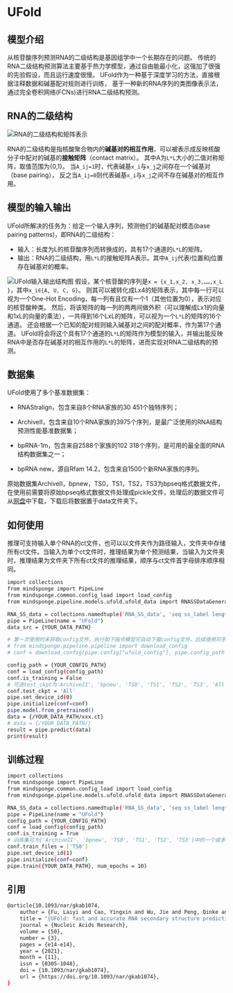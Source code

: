 # UFold

## 模型介绍

从核苷酸序列预测RNA的二级结构是基因组学中一个长期存在的问题。
传统的RNA二级结构预测算法主要基于热力学模型，通过自由能最小化，这强加了很强的先验假设，而且运行速度很慢。
UFold作为一种基于深度学习的方法，直接根据注释数据和碱基配对规则进行训练，
基于一种新的RNA序列的类图像表示法，通过完全卷积网络(FCNs)进行RNA二级结构预测。


## RNA的二级结构
![RNA的二级结构和矩阵表示](https://foruda.gitee.com/images/1690286617878764738/a7844666_13136640.png "RNA的二级结构和矩阵表示")


RNA的二级结构是指核酸聚合物内的**碱基对的相互作用**，可以被表示成反映核酸分子中配对的碱基的**接触矩阵**（contact matrix）。
其中A为`L*L`大小的二值对称矩阵，取值范围为{0,1}。
当`A_ij=1`时，代表碱基`x_i`与`x_j`之间存在一个碱基对（base pairing），
反之当`A_ij=0`则代表碱基`x_i`与`x_j`之间不存在碱基对的相互作用。

## 模型的输入输出

UFold所解决的任务为：给定一个输入序列，预测他们的碱基配对模态(base pairing patterns)，即RNA的二级结构：
- 输入：长度为L的核苷酸序列而转换成的，具有17个通道的`L*L`的矩阵。
- 输出：RNA的二级结构，用`L*L`的接触矩阵A表示。其中`A_ij`代表i位置和j位置存在碱基对的概率。



![UFold输入输出结构图](https://foruda.gitee.com/images/1690200483011251997/6d1e0790_13136640.png "UFold输入输出结构图")
假设，某个核苷酸的序列是`x = {x_1,x_2, x_3,……,x_L }`，其中`x_i∈{A, U, C, G}`。
则其可以被转化成Lx4的矩阵表示，其中每一行可以视为一个One-Hot Encoding，每一列有且仅有一个1（其他位置为0），表示对应的核苷酸种类。
然后，将该矩阵的每一列的两两间做外积（可以理解成Lx1的向量和1xL的向量的乘法），一共得到16个LxL的矩阵，可以视为一个`L*L`的矩阵的16个通道。
还会根据一个已知的配对规则输入碱基对之间的配对概率，作为第17个通道。
UFold将会将这个具有17个通道的`L*L`的矩阵作为模型的输入，并输出能反映RNA中是否存在碱基对的相互作用的`L*L`的矩阵，进而实现对RNA二级结构的预测。

## 数据集

UFold使用了多个基准数据集：

- RNAStralign，包含来自8个RNA家族的30 451个独特序列；

- ArchiveII，包含来自10个RNA家族的3975个序列，是最广泛使用的RNA结构预测性能基准数据集；

- bpRNA-1m，包含来自2588个家族的102 318个序列，是可用的最全面的RNA结构数据集之一；

- bpRNA new，源自Rfam 14.2，包含来自1500个新RNA家族的序列。

原始数据集ArchiveII，bpnew，TS0，TS1，TS2，TS3为bpseq格式数据文件，在使用前需要将原始bpseq格式数据文件处理成pickle文件，处理后的数据文件可从[网盘](https://pan.baidu.com/s/1y2EWQlZJhJfqi_UyUnEicw?pwd=o5k2)中下载，下载后将数据置于data文件夹下。

## 如何使用

推理可支持输入单个RNA的ct文件，也可以以文件夹作为路径输入，文件夹中存储所有ct文件。当输入为单个ct文件时，推理结果为单个预测结果，当输入为文件夹时，推理结果为文件夹下所有ct文件的推理结果，顺序与ct文件首字母排序顺序相同。

```bash
import collections
from mindsponge import PipeLine
from mindsponge.common.config_load import load_config
from mindsponge.pipeline.models.ufold.ufold_data import RNASSDataGenerator

RNA_SS_data = collections.namedtuple('RNA_SS_data', 'seq ss_label length name pairs')
pipe = PipeLine(name = "UFold")
data_src = {YOUR_DATA_PATH}

# 第一次使用时未获取config文件，执行如下指令模型可自动下载config文件，后续使用可手动修改所需内容
# from mindsponge.pipeline.pipeline import download_config
# conf = download_config(pipe.config["ufold_config"], pipe.config_path + "ufold_config.yaml")

config_path = {YOUR_CONFIG_PATH}
conf = load_config(config_path)
conf.is_training = False
# 可选test_ckpt为'ArchiveII', 'bpnew', 'TS0', 'TS1', 'TS2', 'TS3', 'All'
conf.test_ckpt = 'All'
pipe.set_device_id(0)
pipe.initialize(conf=conf)
pipe.model.from_pretrained()
data = {/YOUR_DATA_PATH/xxx.ct}
# data = {/YOUR_DATA_PATH/}
result = pipe.predict(data)
print(result)
```

## 训练过程

```bash
import collections
from mindsponge import PipeLine
from mindsponge.common.config_load import load_config
from mindsponge.pipeline.models.ufold.ufold_data import RNASSDataGenerator

RNA_SS_data = collections.namedtuple('RNA_SS_data', 'seq ss_label length name pairs')
pipe = PipeLine(name = "UFold")
config_path = {YOUR_CONFIG_PATH}
conf = load_config(config_path)
conf.is_training = True
# 训练集可为['ArchiveII', 'bpnew', 'TS0', 'TS1', 'TS2', 'TS3']中的一个或多个
conf.train_files = ['TS0']
pipe.set_device_id(1)
pipe.initialize(conf=conf)
pipe.train({YOUR_DATA_PATH}, num_epochs = 10)
```

## 引用

```bash
@article{10.1093/nar/gkab1074,
    author = {Fu, Laiyi and Cao, Yingxin and Wu, Jie and Peng, Qinke and Nie, Qing and Xie, Xiaohui},
    title = "{UFold: fast and accurate RNA secondary structure prediction with deep learning}",
    journal = {Nucleic Acids Research},
    volume = {50},
    number = {3},
    pages = {e14-e14},
    year = {2021},
    month = {11},
    issn = {0305-1048},
    doi = {10.1093/nar/gkab1074},
    url = {https://doi.org/10.1093/nar/gkab1074},
}
```

